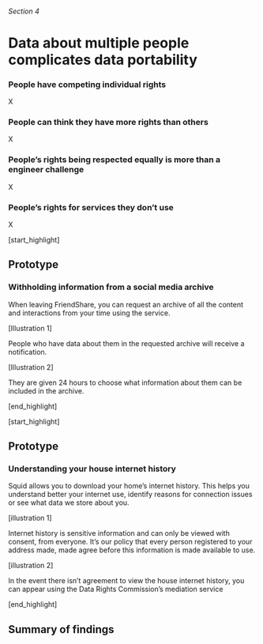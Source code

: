 ###### Section 4
# Data about multiple people complicates data portability

### People have competing individual rights
X

### People can think they have more rights than others
X

### People’s rights being respected equally is more than a engineer challenge
X 

### People’s rights for services they don’t use
X


[start_highlight]

## Prototype
### Withholding information from a social media archive

When leaving FriendShare, you can request an archive of all the content and interactions from your time using the service.

[Illustration 1]

People who have data about them in the requested archive will receive a notification.

[Illustration 2]

They are given 24 hours to choose what information about them can be included in the archive.

[end_highlight]

[start_highlight]

## Prototype 
### Understanding your house internet history

Squid allows you to download your home’s internet history. This helps you understand better your internet use, identify reasons for connection issues or see what data we store about you. 

[illustration 1]

Internet history is sensitive information and can only be viewed with consent, from everyone. It’s our policy that every person registered to your address made, made agree before this information is made available to use. 

[illustration 2]

In the event there isn’t agreement to view the house internet history, you can appear using the Data Rights Commission’s mediation service



[end_highlight]

## Summary of findings


